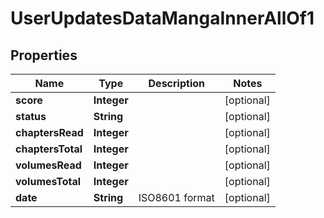 

# UserUpdatesDataMangaInnerAllOf1


## Properties

| Name | Type | Description | Notes |
|------------ | ------------- | ------------- | -------------|
|**score** | **Integer** |  |  [optional] |
|**status** | **String** |  |  [optional] |
|**chaptersRead** | **Integer** |  |  [optional] |
|**chaptersTotal** | **Integer** |  |  [optional] |
|**volumesRead** | **Integer** |  |  [optional] |
|**volumesTotal** | **Integer** |  |  [optional] |
|**date** | **String** | ISO8601 format |  [optional] |



